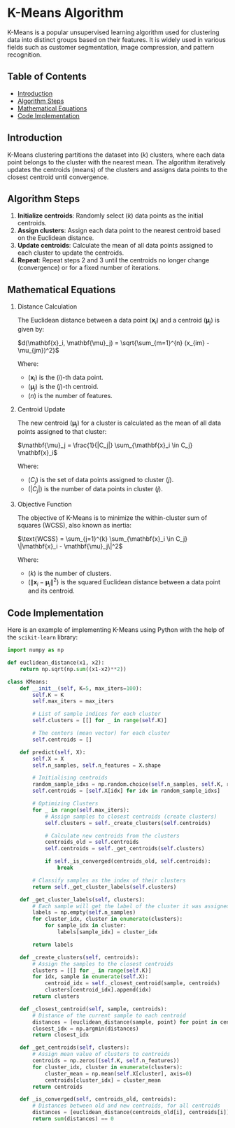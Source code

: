 # K-Means Algorithm

K-Means is a popular unsupervised learning algorithm used for clustering data into distinct groups based on their features. It is widely used in various fields such as customer segmentation, image compression, and pattern recognition.

## Table of Contents
- [Introduction](#introduction)
- [Algorithm Steps](#algorithm-steps)
- [Mathematical Equations](#mathematical-equations)
- [Code Implementation](#code-implementation)

## Introduction

K-Means clustering partitions the dataset into $( k )$ clusters, where each data point belongs to the cluster with the nearest mean. The algorithm iteratively updates the centroids (means) of the clusters and assigns data points to the closest centroid until convergence.

## Algorithm Steps

1. **Initialize centroids**: Randomly select $( k )$ data points as the initial centroids.
2. **Assign clusters**: Assign each data point to the nearest centroid based on the Euclidean distance.
3. **Update centroids**: Calculate the mean of all data points assigned to each cluster to update the centroids.
4. **Repeat**: Repeat steps 2 and 3 until the centroids no longer change (convergence) or for a fixed number of iterations.

## Mathematical Equations

1. Distance Calculation

    The Euclidean distance between a data point $( \mathbf{x}_i )$ and a centroid $( \mathbf{\mu}_j )$ is given by:

    $d(\mathbf{x}_i, \mathbf{\mu}_j) = \sqrt{\sum_{m=1}^{n} (x_{im} - \mu_{jm})^2}$

    Where:
    - $( \mathbf{x}_i )$ is the $( i )$-th data point.
    - $( \mathbf{\mu}_j )$ is the $( j )$-th centroid.
    - $( n )$ is the number of features.

2. Centroid Update

    The new centroid $( \mathbf{\mu}_j )$ for a cluster is calculated as the mean of all data points assigned to that cluster:

    $\mathbf{\mu}_j = \frac{1}{|C_j|} \sum_{\mathbf{x}_i \in C_j} \mathbf{x}_i$

    Where:
    - $( C_j )$ is the set of data points assigned to cluster $( j )$.
    - $( |C_j| )$ is the number of data points in cluster $( j )$.

3. Objective Function

    The objective of K-Means is to minimize the within-cluster sum of squares (WCSS), also known as inertia:

    $\text{WCSS} = \sum_{j=1}^{k} \sum_{\mathbf{x}_i \in C_j} \|\mathbf{x}_i - \mathbf{\mu}_j\|^2$

    Where:
    - $( k )$ is the number of clusters.
    - $( \|\mathbf{x}_i - \mathbf{\mu}_j\|^2 )$ is the squared Euclidean distance between a data point and its centroid.

## Code Implementation

Here is an example of implementing K-Means using Python with the help of the `scikit-learn` library:

```python
import numpy as np

def euclidean_distance(x1, x2):
    return np.sqrt(np.sum((x1-x2)**2))

class KMeans:
    def __init__(self, K=5, max_iters=100):
        self.K = K
        self.max_iters = max_iters

        # List of sample indices for each cluster
        self.clusters = [[] for _ in range(self.K)]

        # The centers (mean vector) for each cluster
        self.centroids = []

    def predict(self, X):
        self.X = X
        self.n_samples, self.n_features = X.shape

        # Initialising centroids
        random_sample_idxs = np.random.choice(self.n_samples, self.K, replace=False)
        self.centroids = [self.X[idx] for idx in random_sample_idxs]

        # Optimizing Clusters
        for _ in range(self.max_iters):
            # Assign samples to closest centroids (create clusters)
            self.clusters = self._create_clusters(self.centroids)

            # Calculate new centroids from the clusters
            centroids_old = self.centroids
            self.centroids = self._get_centroids(self.clusters)

            if self._is_converged(centroids_old, self.centroids):
                break

        # Classify samples as the index of their clusters
        return self._get_cluster_labels(self.clusters)

    def _get_cluster_labels(self, clusters):
        # Each sample will get the label of the cluster it was assigned to
        labels = np.empty(self.n_samples)
        for cluster_idx, cluster in enumerate(clusters):
            for sample_idx in cluster:
                labels[sample_idx] = cluster_idx

        return labels

    def _create_clusters(self, centroids):
        # Assign the samples to the closest centroids
        clusters = [[] for _ in range(self.K)]
        for idx, sample in enumerate(self.X):
            centroid_idx = self._closest_centroid(sample, centroids)
            clusters[centroid_idx].append(idx)
        return clusters

    def _closest_centroid(self, sample, centroids):
        # Distance of the current sample to each centroid
        distances = [euclidean_distance(sample, point) for point in centroids]
        closest_idx = np.argmin(distances)
        return closest_idx

    def _get_centroids(self, clusters):
        # Assign mean value of clusters to centroids
        centroids = np.zeros((self.K, self.n_features))
        for cluster_idx, cluster in enumerate(clusters):
            cluster_mean = np.mean(self.X[cluster], axis=0)
            centroids[cluster_idx] = cluster_mean
        return centroids

    def _is_converged(self, centroids_old, centroids):
        # Distances between old and new centroids, for all centroids
        distances = [euclidean_distance(centroids_old[i], centroids[i]) for i in range(self.K)]
        return sum(distances) == 0
